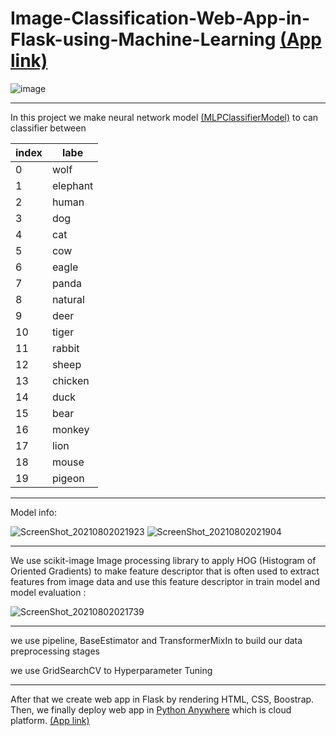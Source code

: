 # Image-Classification-Web-App-in-Flask-using-Machine-Learning [(App link)](http://ahmedatef1610.pythonanywhere.com/)


![image](https://user-images.githubusercontent.com/39852784/127789462-24a84c66-0010-4402-8e69-97dfc8753393.png)

--- 

In this project we make neural network model [(MLPClassifierModel)](https://scikit-learn.org/stable/modules/generated/sklearn.neural_network.MLPClassifier.html) to can classifier between    

| index | labe |
| --- | --- |
| 0 | wolf |
| 1 | elephant |
| 2 | human |
| 3 | dog |
| 4 | cat |
| 5 | cow |
| 6 | eagle |
| 7 | panda |
| 8 | natural |
| 9 | deer |
| 10 | tiger |
| 11 | rabbit |
| 12 | sheep |
| 13 | chicken |
| 14 | duck |
| 15 | bear |
| 16 | monkey |
| 17 | lion |
| 18 | mouse |
| 19 | pigeon |

---

Model info:

![ScreenShot_20210802021923](https://user-images.githubusercontent.com/39852784/127789900-0f7de47d-8ee5-476c-a424-f14ec530b41d.png)
![ScreenShot_20210802021904](https://user-images.githubusercontent.com/39852784/127789935-b68c2e50-f741-467d-8470-3f2434923fa5.png)


---

We use scikit-image Image processing library to apply HOG (Histogram of Oriented Gradients) to make feature descriptor that is often used to extract features from image data and use this feature descriptor in train model and model evaluation : 

![ScreenShot_20210802021739](https://user-images.githubusercontent.com/39852784/127789875-30d4541b-76cf-4c05-b09c-116cc4506aba.png)

---

we use pipeline, BaseEstimator and TransformerMixIn to build our data preprocessing stages

we use GridSearchCV to Hyperparameter Tuning

---


After that we create web app in Flask by rendering HTML, CSS, Boostrap. Then, we finally deploy web app in [Python Anywhere](https://www.pythonanywhere.com/) which is cloud platform. [(App link)](http://ahmedatef1610.pythonanywhere.com/)




